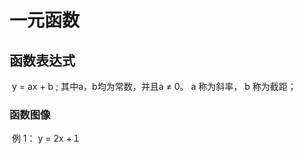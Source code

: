 # 一元函数

## 函数表达式 

​	y = ax + b ; 其中a，b均为常数，并且a &ne; 0。 a 称为斜率， b 称为截距；

### 函数图像

​	例 1： y = 2x +１

